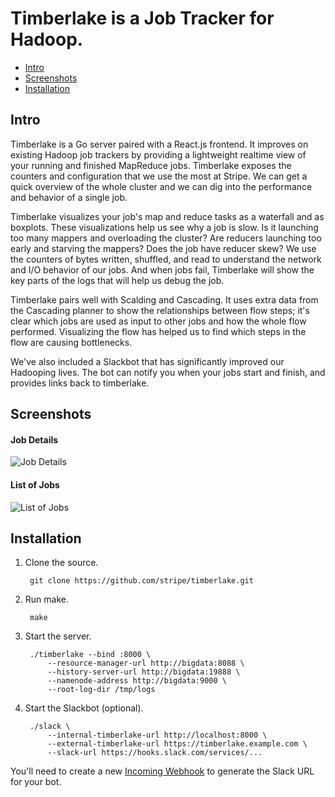 # Timberlake is a Job Tracker for Hadoop.

* [Intro](#intro)
* [Screenshots](#screenshots)
* [Installation](#installation)

## Intro

Timberlake is a Go server paired with a React.js frontend. It improves on
existing Hadoop job trackers by providing a lightweight realtime view of your
running and finished MapReduce jobs. Timberlake exposes the counters and
configuration that we use the most at Stripe. We can get a quick overview of the
whole cluster and we can dig into the performance and behavior of a single job.

Timberlake visualizes your job's map and reduce tasks as a waterfall and as
boxplots. These visualizations help us see why a job is slow. Is it launching
too many mappers and overloading the cluster? Are reducers launching too early
and starving the mappers? Does the job have reducer skew? We use the
counters of bytes written, shuffled, and read to understand the network and I/O
behavior of our jobs. And when jobs fail, Timberlake will show the key
parts of the logs that will help us debug the job.

Timberlake pairs well with Scalding and Cascading. It uses extra data from the
Cascading planner to show the relationships between flow steps; it's clear which
jobs are used as input to other jobs and how the whole flow performed.
Visualizing the flow has helped us to find which steps in the flow are causing
bottlenecks.

We've also included a Slackbot that has significantly improved our Hadooping
lives. The bot can notify you when your jobs start and finish, and provides
links back to timberlake.


## Screenshots

#### Job Details
![Job Details](https://cloud.githubusercontent.com/assets/57258/5137475/f4972946-70ee-11e4-9040-08a905ce8842.png)

#### List of Jobs
![List of Jobs](https://cloud.githubusercontent.com/assets/57258/5137476/f755b92c-70ee-11e4-8d6f-6819e5035529.png)


## Installation

1. Clone the source.

        git clone https://github.com/stripe/timberlake.git

2. Run make.

        make

3. Start the server.

        ./timberlake --bind :8000 \
            --resource-manager-url http://bigdata:8088 \
            --history-server-url http://bigdata:19888 \
            --namenode-address http://bigdata:9000 \
            --root-log-dir /tmp/logs

4. Start the Slackbot (optional).

        ./slack \
            --internal-timberlake-url http://localhost:8000 \
            --external-timberlake-url https://timberlake.example.com \
            --slack-url https://hooks.slack.com/services/...

You'll need to create a new [Incoming Webhook](https://slack.com/services) to
generate the Slack URL for your bot.

